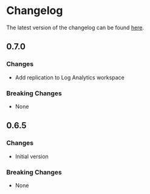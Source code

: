 # Changelog

The latest version of the changelog can be found [here](https://github.com/Azure/bicep-registry-modules/blob/main/avm/ptn/ai-platform/baseline/CHANGELOG.md).

## 0.7.0

### Changes

- Add replication to Log Analytics workspace

### Breaking Changes

- None

## 0.6.5

### Changes

- Initial version

### Breaking Changes

- None
